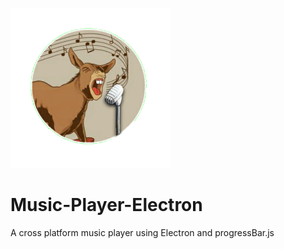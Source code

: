 ![MusicMule](20200325_151548.png)

# Music-Player-Electron
A cross platform music player using Electron and progressBar.js
